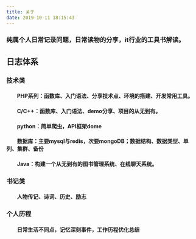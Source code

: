 ```yaml
---
title: 关于
date: 2019-10-11 18:15:43
---
```

### 纯属个人日常记录问题，日常读物的分享，it行业的工具书解读。

## 日志体系
### 技术类
#### 　　PHP系列：函数库、入门语法、分享技术点、环境的搭建、开发常用工具。
#### 　　C/C++：函数库、入门语法、demo分享、项目的从无到有。
#### 　　python：简单爬虫，API框架dome
#### 　　数据库：主要mysql与redis，次要mongoDB；数据结构、数据类型、单列、集群、备份
#### 　　Java：构建一个从无到有的图书管理系统、在线聊天系统。
### 书记类
#### 　　人物传记、诗词、历史、励志
### 个人历程
#### 　　日常生活不同点，记忆深刻事件，工作历程优化总结

